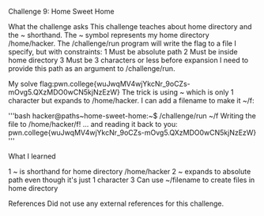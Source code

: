 Challenge 9: Home Sweet Home

What the challenge asks
This challenge teaches about home directory and the ~ shorthand. The ~ symbol represents my home directory /home/hacker. The /challenge/run program will write the flag to a file I specify, but with constraints:
1 Must be absolute path
2 Must be inside home directory
3 Must be 3 characters or less before expansion
I need to provide this path as an argument to /challenge/run.

My solve
flag:pwn.college{wuJwqMV4wjYkcNr_9oCZs-mOvg5.QXzMDO0wCN5kjNzEzW}
The trick is using ~ which is only 1 character but expands to /home/hacker. I can add a filename to make it ~/f:

'''bash
hacker@paths~home-sweet-home:~$ /challenge/run ~/f
Writing the file to /home/hacker/f!
... and reading it back to you:
pwn.college{wuJwqMV4wjYkcNr_9oCZs-mOvg5.QXzMDO0wCN5kjNzEzW}
'''

What I learned

1 ~ is shorthand for home directory /home/hacker
2 ~ expands to absolute path even though it's just 1 character
3 Can use ~/filename to create files in home directory

References
Did not use any external references for this challenge.
